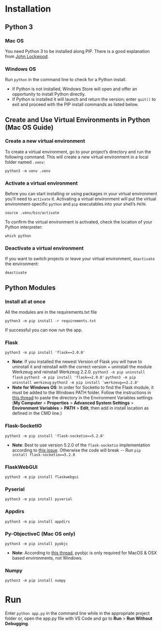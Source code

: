 # Installation

## Python 3

### Mac OS
You need Python 3 to be installed along PIP. There is a good explanation from [John Lockwood](https://codesolid.com/installing-pyenv-on-a-mac/).

### Windows OS
Run `python` in the command line to check for a Python install. 
- If Python is not installed, Windows Store will open and offer an opportunity to install Python directly.
- If Python is installed it will launch and return the version; enter `quit()` to exit and proceed with the PIP install commands as listed below.

## **Create and Use Virtual Environments in Python (Mac OS Guide)**
### **Create a new virtual environment**
To create a virtual environment, go to your project’s directory and run the
following command. This will create a new virtual environment in a local folder
named `.venv`:

`python3 -m venv .venv`

### **Activate a virtual environment**
Before you can start installing or using packages in your virtual environment you’ll
need to `activate` it. Activating a virtual environment will put the
virtual environment-specific `python` and `pip` executables into your
shell’s `PATH`.

`source .venv/bin/activate`

To confirm the virtual environment is activated, check the location of your Python interpreter:

`which python`

### Deactivate a virtual environment
If you want to switch projects or leave your virtual environment,
`deactivate` the environment:

`deactivate`

## Python Modules

### Install all at once
All the modules are in the requirements.txt file

`python3 -m pip install -r requirements.txt`

If successful you can now run the app.

### Flask
`python3 -m pip install 'flask==2.0.0'`
- **Note**: If you installed the newest Version of Flask you will have to uninstall it and reinstall with the correct version + uninstall the module Werkzeug and reinstall Werkzeug 2.2.0.
`python3 -m pip uninstall flask`
`python3 -m pip install 'flask==2.0.0'`
`python3 -m pip uninstall werkzeug`
`python3 -m pip install 'werkzeug==2.2.0'`
- **Note for Windows OS**: In order for Socketio to find the Flask module, it must be added to the Windows PATH folder. Follow the instructions in [this thread](https://stackoverflow.com/questions/3701646/how-to-add-to-the-pythonpath-in-windows-so-it-finds-my-modules-packages) to paste the directory in the Environment Variables settings (**My Computer** > **Properties** > **Advanced System Settings** > **Environment Variables** > **PATH** > **Edit**, then add in install location as defined in the CMD line.)

### Flask-SocketIO
`python3 -m pip install 'flask-socketio==5.2.0'`
- **Note**: Best to use version 5.2.0 of the `flask-socketio` implementation according to [this issue](https://github.com/projecthorus/radiosonde_auto_rx/issues/654). Otherwise the code will break -- Run `pip install flask-socketio==5.2.0`

### FlaskWebGUI
`python3 -m pip install flaskwebgui`

### Pyserial
`python3 -m pip install pyserial`

### Appdirs
`python3 -m pip install appdirs`

### Py-ObjectiveC (Mac OS only)
`python3 -m pip install pyobjc`
- **Note**: According to [this thread](https://github.com/bradtraversy/alexis_speech_assistant/issues/11#issuecomment-604962987), pyobjc is only required for MacOS & OSX based environments, not Windows.

### Numpy
`python3 -m pip install numpy`

# Run

Enter `python app.py` in the command line while in the appropriate project folder or, open the app.py file with VS Code and go to **Run** > **Run Without Debugging**.

